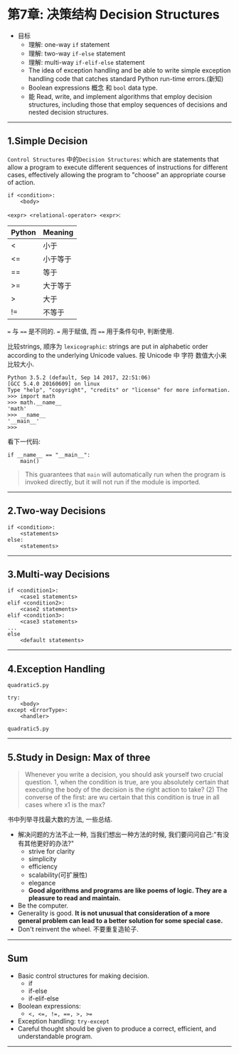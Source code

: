 # 第7章: 决策结构 Decision Structures

- 目标
    - 理解: one-way `if` statement
    - 理解: two-way `if-else` statement
    - 理解: multi-way `if-elif-else` statement  
    - The idea of exception handling and be able to write simple exception handling code that catches standard Python run-time errors.(新知)
    - Boolean expressions 概念 和 `bool` data type.
    - 能 Read, write, and implement algorithms that employ decision structures, including those that employ sequences of decisions and nested decision structures.

---

## 1.Simple Decision

`Control Structures` 中的`Decision Structures`: which are statements that allow a program to execute different sequences of instructions for different cases, effectively allowing the program to "choose" an appropriate course of action.

```
if <condition>:
    <body>
```

`<expr> <relational-operator> <expr>`:

| Python | Meaning     |
| :------------- | :------------- |
| <     | 小于         |
| <=    | 小于等于      |
| ==    | 等于         |
| >=    | 大于等于      |
| >     | 大于         |
| !=    | 不等于       |

`=` 与 `==` 是不同的. `=` 用于赋值, 而 `==` 用于条件句中, 判断使用.

比较strings, 顺序为 `lexicographic`: strings are put in alphabetic order according to the underlying Unicode values. 按 Unicode 中 字符 数值大小来比较大小.

```
Python 3.5.2 (default, Sep 14 2017, 22:51:06)
[GCC 5.4.0 20160609] on linux
Type "help", "copyright", "credits" or "license" for more information.
>>> import math
>>> math.__name__
'math'
>>> __name__
'__main__'
>>>
```

看下一代码:

```
if __name__ == "__main__":
    main()
```

> This guarantees that `main` will automatically run when the program is invoked directly, but it will not run if the module is imported.

---

## 2.Two-way Decisions

```
if <condition>:
    <statements>
else:
    <statements>
```

---

## 3.Multi-way Decisions  

```
if <condition1>:
    <case1 statements>
elif <condition2>:
    <case2 statements>
elif <condition3>:
    <case3 statements>
...
else
    <default statements>
```

---

## 4.Exception Handling  

`quadratic5.py`

```
try:
    <body>
except <ErrorType>:
    <handler>
```

`quadratic5.py`

---

## 5.Study in Design: Max of three

> Whenever you write a decision, you should ask yourself two crucial question. 1, when the condition is true, are you absolutely certain that executing the body of the decision is the right action to take? (2) The converse of the first: are wu certain that this condition is true in all cases where x1 is the max?

书中列举寻找最大数的方法, 一些总结.

- 解决问题的方法不止一种, 当我们想出一种方法的时候, 我们要问问自己:"有没有其他更好的办法?"
    - strive for clarity
    - simplicity
    - efficiency
    - scalability(可扩展性)
    - elegance
    - **Good algorithms and programs are like poems of logic. They are a pleasure to read and maintain.**
- Be the computer.
- Generality is good. **It is not unusual that consideration of a more general problem can lead to a better solution for some special case.**
- Don't reinvent the wheel. 不要重复造轮子.

---

## Sum

- Basic control structures for making decision.
    - if
    - if-else
    - if-elif-else
- Boolean expressions:
    - `<, <=, !=, ==, >, >=`
- Exception handling: `try-except`
- Careful thought should be given to produce a correct, efficient, and understandable program.

---
